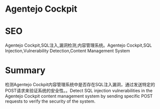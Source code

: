# Agentejo Cockpit
# SEO
Agentejo Cockpit,SQL注入,漏洞检测,内容管理系统。Agentejo Cockpit,SQL Injection,Vulnerability Detection,Content Management System
# Summary
检测Agentejo Cockpit内容管理系统中是否存在SQL注入漏洞，通过发送特定的POST请求来验证系统的安全性。。Detect SQL injection vulnerabilities in the Agentejo Cockpit content management system by sending specific POST requests to verify the security of the system.
